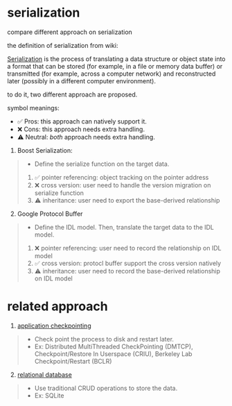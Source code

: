 # serialization
 compare different approach on serialization

 the definition of serialization from wiki:
 
 [Serialization](https://en.wikipedia.org/wiki/Serialization) is the process of translating a data structure or object state into a format that can be stored (for example, in a file or memory data buffer) or transmitted (for example, across a computer network) and reconstructed later (possibly in a different computer environment).

 to do it, two different approach are proposed.

 symbol meanings:
 - ✅ Pros:    this approach can natively support it.
 - ❌ Cons:    this approach needs extra handling.
 - ⚠️ Neutral: *both* approach needs extra handling.
 
 1. Boost Serialization:
 > - Define the serialize function on the target data.
 > 1. ✅ pointer referencing: object tracking on the pointer address
 > 2. ❌ cross version: user need to handle the version migration on serialize function
 > 3. ⚠️ inheritance: user need to export the base-derived relationship
 
 2. Google Protocol Buffer
 > - Define the IDL model. Then, translate the target data to the IDL model.
 > 1. ❌ pointer referencing: user need to record the relationship on IDL model
 > 2. ✅ cross version: protocl buffer support the cross version natively
 > 3. ⚠️ inheritance: user need to record the base-derived relationship on IDL model

# related approach
 1. [application checkpointing](https://en.wikipedia.org/wiki/Application_checkpointing)
 > - Check point the process to disk and restart later. 
 > - Ex: Distributed MultiThreaded CheckPointing (DMTCP), Checkpoint/Restore In Userspace (CRIU), Berkeley Lab Checkpoint/Restart (BCLR)
 2. [relational database](https://en.wikipedia.org/wiki/Relational_database)
 > - Use traditional CRUD operations to store the data.
 > - Ex: SQLite

